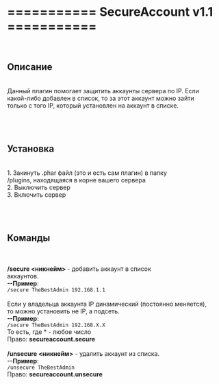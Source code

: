 <h1>=========== SecureAccount v1.1 ===========</h1><br>
<h2>Описание</h2><br>
Данный плагин помогает защитить аккаунты сервера по IP. Если<br>
какой-либо добавлен в список, то за этот аккаунт можно зайти<br>
только с того IP, который установлен на аккаунт в списке.<br>
<br>
<br>
<br>
<h2>Установка</h2><br>
1. Закинуть .phar файл (это и есть сам плагин) в папку<br>
/plugins, находящаяся в корне вашего сервера<br>
2. Выключить сервер<br>
3. Включить сервер<br>
<br>
<br>
<br>
<h2>Команды</h2><br>
<br>
<b>/secure <никнейм> <ip_адрес></b> - добавить аккаунт в список<br>
аккаунтов.<br>
<b>--Пример</b>:<br>
<code>/secure TheBestAdmin 192.168.1.1</code><br>
<br>
Если у владельца аккаунта IP динамический (постоянно меняется),<br>
то можно установить не IP, а подсеть.<br>
<b>--Пример</b>:<br>
<code>/secure TheBestAdmin 192.168.X.X</code><br>
То есть, где * - любое число<br>
Право: <b>secureaccount.secure</b><br>
<br>
<b>/unsecure <никнейм></b> - удалить аккаунт из списка.<br>
<b>--Пример</b>:<br>
<code>/unsecure TheBestAdmin</code><br>
Право: <b>secureaccount.unsecure</b>
